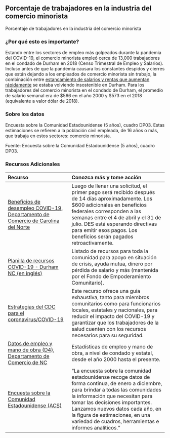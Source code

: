 ## Porcentaje de trabajadores en la industria del comercio minorista
Porcentaje de trabajadores en la industria del comercio minorista

### ¿Por qué esto es importante?
Estando entre los sectores de empleo más golpeados durante la pandemia del COVID-19, el comercio minorista empleó cerca de 13,000 trabajadores en el condado de Durham en 2018 (Censo Trimestral de Empleo y Salarios). Incluso antes de que la pandemia causara los constantes despidos y cierres que están dejando a los empleados de comercio minorista sin trabajo, la combinación entre [estancamiento de salarios y rentas que aumentan rápidamente](https://dataworks-nc.org/wp-content/uploads/retail_food_wages_durham_2-scaled.jpg) se estaba volviendo insostenible en Durham. Para los trabajadores del comercio minorista en el condado de Durham, el promedio de salario semanal era de $566 en el año 2000 y $573 en el 2018 (equivalente a valor dólar de 2018). 

### Sobre los datos
Encuesta sobre la Comunidad Estadounidense (5 años), cuadro DP03. Estas estimaciones se refieren a la población civil empleada, de 16 años o más, que trabaja en estos sectores: comercio minorista.
 

Fuente: Encuesta sobre la Comunidad Estadounidense (5 años), cuadro DP03. 

### Recursos Adicionales

|Recurso | Conozca más y tome acción |
|:--- | :--- | 
|[Beneficios de desempleo COVID-19, Departamento de Comercio de Carolina del Norte](https://des.nc.gov/need-help/covid-19-nc-unemployment-insurance-information) | Luego de llenar una solicitud, el primer pago será recibido después de 14 días aproximadamente. Los $600 adicionales en beneficios federales corresponden a las semanas entre el 4 de abril y el 31 de julio. DES está esperando directivas para emitir esos pagos. Los beneficios serán pagados retroactivamente. 
|[Planilla de recursos COVID-19 - Durham NC (en inglés)](https://docs.google.com/spreadsheets/d/1oASQ_jeqC578BvcTtRLv7mj59TVJlR3Mx1LSTXaNpr0/edit?ts=5e729f53#gid=1951918941)| Listado de recursos para toda la comunidad para apoyo en situación de crisis, ayuda mutua, dinero por pérdida de salario y más (mantenida por el Fondo de Empoderamiento Comunitario). 
|[Estrategias del CDC para el coronavirus/COVID-19](https://www.cdc.gov/coronavirus/2019-ncov/hcp/ppe-strategy/face-masks.html) | Este recurso ofrece una guía exhaustiva, tanto para miembros comunitarios como para funcionarios locales, estatales y nacionales, para reducir el impacto del COVID-19 y garantizar que los trabajadores de la salud cuenten con los recursos necesarios para su seguridad. 
|[Datos de empleo y mano de obra (D4), Departamento de Comercio de NC](https://d4.nccommerce.com/) | Estadísticas de empleo y mano de obra, a nivel de condado y estatal, desde el año 2000 hasta el presente. 
|[Encuesta sobre la Comunidad Estadounidense (ACS)](https://www.census.gov/acs/www/) | “La encuesta sobre la comunidad estadounidense recoge datos de forma continua, de enero a diciembre, para brindar a todas las comunidades la información que necesitan para tomar las decisiones importantes. Lanzamos nuevos datos cada año, en la figura de estimaciones, en una variedad de cuadros, herramientas e informes analíticos.”
